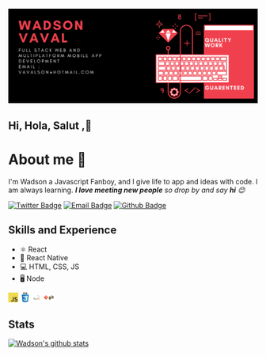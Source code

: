 ![Web and App Development](https://github.com/wadprog/wadprog/blob/master/1.png)
<h2>Hi, Hola, Salut ,👋

# About me 👤
I'm Wadson  a Javascript Fanboy, and I give life to app and ideas with code. I am always learning.
 <em><b>I love meeting new people</b> so drop by and say <b>hi</b> 😊</em> 

 [![Twitter Badge](https://img.shields.io/badge/-Twitter-1da1f2?style=flat-square&labelColor=1da1f2&logo=twitter&logoColor=white&link=https://twitter.com/Yaronzz)](https://twitter.com/Waddprog)
[![Email Badge](https://img.shields.io/badge/-Email-c14438?style=flat-square&logo=Gmail&logoColor=white&link=mailto:vavalson@hotmail.com)](mailto:vavalson@hotmail.com)
[![Github Badge](https://img.shields.io/badge/-Github-232323?style=flat-square&logo=Github&logoColor=white&link=https://space.bilibili.com/7708412)](https://github.com/Wadprog)


## Skills and Experience
* ⚛ React
* 📱 React Native
* 💻 HTML, CSS, JS
* 🖥  Node


<code><img height="20" src="https://raw.githubusercontent.com/github/explore/80688e429a7d4ef2fca1e82350fe8e3517d3494d/topics/javascript/javascript.png"></code>
<code><img height="20" src="https://raw.githubusercontent.com/github/explore/80688e429a7d4ef2fca1e82350fe8e3517d3494d/topics/css/css.png"></code>
<code><img height="20" src="https://raw.githubusercontent.com/github/explore/80688e429a7d4ef2fca1e82350fe8e3517d3494d/topics/mysql/mysql.png"></code>
<code><img height="20" src="https://raw.githubusercontent.com/github/explore/80688e429a7d4ef2fca1e82350fe8e3517d3494d/topics/git/git.png"></code>


## Stats 

[![Wadson's github stats](https://github-readme-stats.vercel.app/api?username=Wadprog)](https://github.com/Wadprog/github-readme-stats) 

<!--START_SECTION:waka-->

<!--END_SECTION:waka-->
